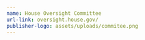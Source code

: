 ```yaml
---
name: House Oversight Committee
url-link: oversight.house.gov/
publisher-logo: assets/uploads/commitee.png
---
```

